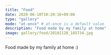 ```yaml
---
title: "Food"
date: 2020-06-10T10:20:16+09:00
type: "gallery"
mode: "at-once" # at-once is a default value
description: "Food made by my family at home"
image: gallery/food/20181128_185734.jpg
---
```


Food made by my family at home :)
